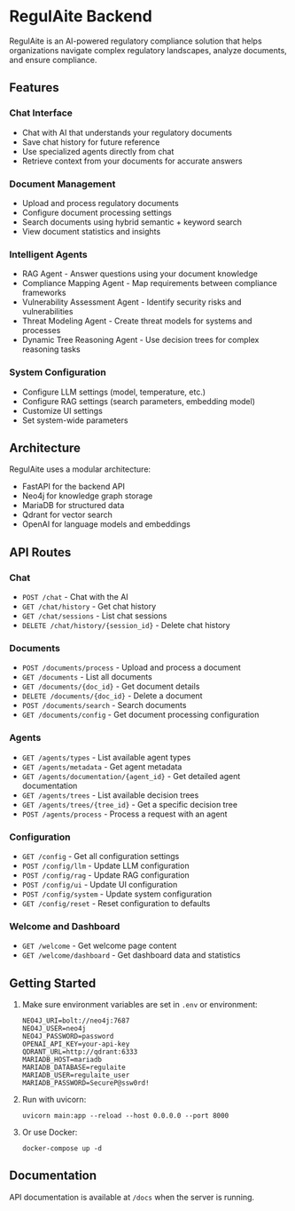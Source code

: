 # RegulAite Backend

RegulAite is an AI-powered regulatory compliance solution that helps organizations navigate complex regulatory landscapes, analyze documents, and ensure compliance.

## Features

### Chat Interface
- Chat with AI that understands your regulatory documents
- Save chat history for future reference
- Use specialized agents directly from chat
- Retrieve context from your documents for accurate answers

### Document Management
- Upload and process regulatory documents
- Configure document processing settings
- Search documents using hybrid semantic + keyword search
- View document statistics and insights

### Intelligent Agents
- RAG Agent - Answer questions using your document knowledge
- Compliance Mapping Agent - Map requirements between compliance frameworks
- Vulnerability Assessment Agent - Identify security risks and vulnerabilities
- Threat Modeling Agent - Create threat models for systems and processes
- Dynamic Tree Reasoning Agent - Use decision trees for complex reasoning tasks

### System Configuration
- Configure LLM settings (model, temperature, etc.)
- Configure RAG settings (search parameters, embedding model)
- Customize UI settings
- Set system-wide parameters

## Architecture

RegulAite uses a modular architecture:
- FastAPI for the backend API
- Neo4j for knowledge graph storage
- MariaDB for structured data
- Qdrant for vector search
- OpenAI for language models and embeddings

## API Routes

### Chat
- `POST /chat` - Chat with the AI
- `GET /chat/history` - Get chat history
- `GET /chat/sessions` - List chat sessions
- `DELETE /chat/history/{session_id}` - Delete chat history

### Documents
- `POST /documents/process` - Upload and process a document
- `GET /documents` - List all documents
- `GET /documents/{doc_id}` - Get document details
- `DELETE /documents/{doc_id}` - Delete a document
- `POST /documents/search` - Search documents
- `GET /documents/config` - Get document processing configuration

### Agents
- `GET /agents/types` - List available agent types
- `GET /agents/metadata` - Get agent metadata
- `GET /agents/documentation/{agent_id}` - Get detailed agent documentation
- `GET /agents/trees` - List available decision trees
- `GET /agents/trees/{tree_id}` - Get a specific decision tree
- `POST /agents/process` - Process a request with an agent

### Configuration
- `GET /config` - Get all configuration settings
- `POST /config/llm` - Update LLM configuration
- `POST /config/rag` - Update RAG configuration
- `POST /config/ui` - Update UI configuration
- `POST /config/system` - Update system configuration
- `GET /config/reset` - Reset configuration to defaults

### Welcome and Dashboard
- `GET /welcome` - Get welcome page content
- `GET /welcome/dashboard` - Get dashboard data and statistics

## Getting Started

1. Make sure environment variables are set in `.env` or environment:
   ```
   NEO4J_URI=bolt://neo4j:7687
   NEO4J_USER=neo4j
   NEO4J_PASSWORD=password
   OPENAI_API_KEY=your-api-key
   QDRANT_URL=http://qdrant:6333
   MARIADB_HOST=mariadb
   MARIADB_DATABASE=regulaite
   MARIADB_USER=regulaite_user
   MARIADB_PASSWORD=SecureP@ssw0rd!
   ```

2. Run with uvicorn:
   ```
   uvicorn main:app --reload --host 0.0.0.0 --port 8000
   ```

3. Or use Docker:
   ```
   docker-compose up -d
   ```

## Documentation

API documentation is available at `/docs` when the server is running. 